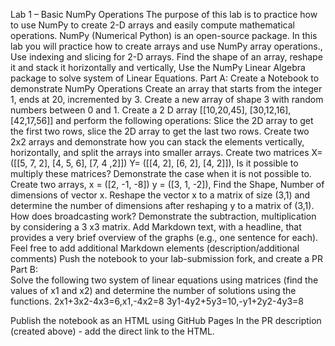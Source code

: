Lab 1 – Basic NumPy Operations 
The purpose of this lab is to practice how to use NumPy to create 2-D arrays and easily compute mathematical operations. NumPy (Numerical Python) is an open-source package. In this lab you will practice how to create arrays and use NumPy array operations., Use indexing and slicing for 2-D arrays. Find the shape of an array, reshape it and stack it horizontally and vertically, Use the NumPy Linear Algebra package to solve system of Linear Equations.
Part A: Create a Notebook to demonstrate NumPy Operations
	Create an array that starts from the integer 1, ends at 20, incremented by 3.
	Create a new array of shape 3 with random numbers between 0 and 1.
	Create a 2 D array [[10,20,45], [30,12,16], [42,17,56]] and perform the following operations: Slice the 2D array to get the first two rows, slice the 2D array to get the last two rows.
	Create two 2x2 arrays and demonstrate how you can stack the elements vertically, horizontally, and split the arrays into smaller arrays.
	Create two matrices X= ([[5, 7, 2], [4, 5, 6], [7, 4 ,2]]) Y= ([[4, 2], [6, 2], [4, 2]]), Is it possible to multiply these matrices? Demonstrate the case when it is not possible to.
	Create two arrays, x = ([2, -1, -8]) y = ([3, 1, -2]), Find the Shape, Number of dimensions of vector x. Reshape the vector x to a matrix of size (3,1) and determine the number of dimensions after reshaping y to a matrix of (3,1).
	How does broadcasting work? Demonstrate the subtraction, multiplication by considering a 3 x3 matrix.
	Add Markdown text, with a headline, that provides a very brief overview of the graphs (e.g., one sentence for each). Feel free to add additional Markdown elements (description/additional comments)
	Push the notebook to your lab-submission fork, and create a PR
Part B:  
Solve the following two system of linear equations using matrices (find the values of x1 and x2) and determine the number of solutions using the functions. 
	2x1+3x2-4x3=6,x1,-4x2=8
	3y1-4y2+5y3=10,-y1+2y2-4y3=8

Publish the notebook as an HTML using GitHub Pages
	In the PR description (created above) - add the direct link to the HTML.
